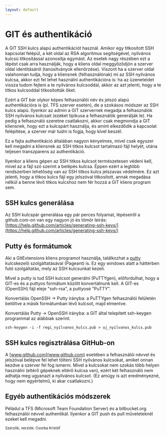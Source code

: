 ```yaml
---
layout: default
---
```


# GIT és authentikáció

A GIT SSH kulcs alapú authentikációt használ. Amikor egy titkosított SSH kapcsolat felépül, a két oldal az RSA algoritmus segítségével, nyilvános kulcsú titkosítással azonosítja egymást. Az esetek nagy részében ezt a lépést csak arra használják, hogy a kliens oldal meggyőződjön a szerver oldal identitásáról (tanúsítványok ellenőrzése). Viszont ha a szerver oldal valahonnan tudja, hogy a kliensnek (felhasználónak) mi az SSH nyilvános kulcsa, akkor ezt fel lehet használni authentikációra is: ha az üzeneteidet vissza tudom fejteni a te nyilvános kulcsoddal, akkor az azt jelenti, hogy a te titkos kulcsoddal titkosították őket.

Ezért a GIT bár olykor képes felhasználói név és jelszó alapú authentikációra is (pl. TFS szerver esetén), de a szokásos módszer az SSH kulcs alapú. Ilyenkor az admin a GIT szervernek megadja a felhasználók SSH nyilvános kulcsait (ezeket tipikusa a felhasználók generálják le). Ha pedig a felhasználó szeretne csatlakozni, akkor csak megmondja a GIT kliensnek, hogy ezt a kulcspárt használja, és amint elkezdődik a kapcsolat felépítése, a szerver már tudni is fogja, hogy kivel beszél.

Ez a fajta authentikáció általában nagyon kényelmes, mivel csak egyszer kell megadni a kliensnek az SSH titkos kulcsot tartalmazó fájl helyét, utána teljesen transzparens az authentikáció.

Ilyenkor a kliens gépen az SSH titkos kulcsot természetesen védeni kell, mivel az a fájl szó szerint a belépés kulcsa. Éppen ezért a legtöbb rendszerben lehetőség van az SSH titkos kulcs jelszavas védelmére. Ez azt jelenti, hogy a titkos kulcs fájl egy jelszóval titkosított, annak megadása nélkül a benne lévő titkos kulcshoz nem fér hozzá a GIT kliens program sem.

## SSH kulcs generálása

Az SSH kulcspár generálása egy pár perces folyamat, lépéseiről a github.com-on van egy nagyon jó és tömör leírás:
[https://help.github.com/articles/generating-ssh-keys/](https://help.github.com/articles/generating-ssh-keys/)

## Putty és formátumok

Aki a GitExtensions kliens programot használja, találkozhat a [putty](http://www.putty.org/) kulcskezelő szolgáltatásával (Pageant) is. Ez egy windows alatt a háttérben futó szolgáltatás, mely az SSH kulcsunkat kezeli.

Mivel a putty is tud SSH kulcsot generálni (PuTTYgen), előfordulhat, hogy a GIT-es és a puttyos formátum között konvertálnunk kell. A GIT-es (OpenSSH) fájl eleje "ssh-rsa", a puttyosé "PuTTY".

Konvertálás OpenSSH -> Putty irányba: a PuTTYgen felhasználói felületén betöltve a másik formátumban lévő kulcsot, majd elmentve.

Konvertálás Putty -> OpenSSH irányba: a GIT által telepített ssh-keygen programmal az alábbiak szerint.

```Shell
ssh-keygen -i -f regi_nyilvanos_kulcs.pub > uj_nyilvanos_kulcs.pub
```

## SSH kulcs regisztrálása GitHub-on

A [www.github.com](www.github.com) esetében a felhasználói névvel és jelszóval belépve fel lehet tölteni SSH nyilvános kulcsokat, amiket onnan kezdve a szerver fel fog ismerni. Mivel a kulcsokat nem szokás több helyen használni (eltérő gépeknek eltérő kulcsa van), ezért két felhasználó nem adhatja meg ugyanazt a nyilvános kulcsot. (Ez amúgy is azt eredményezné, hogy nem egyértelmű, ki akar csatlakozni.)

## Egyéb authentikációs módszerek

Péládul a TFS (Microsoft Team Foundation Server) és a bitbucket.org felhasználói névvel authentikál. Ilyenkor a GIT push és pull műveleteknél ezeket kell megadni.

<small>Szerzők, verziók: Csorba Kristóf</small>
